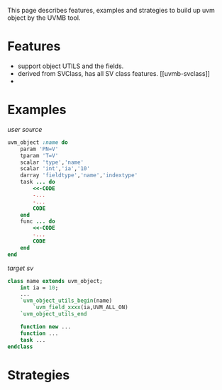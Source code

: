 This page describes features, examples and strategies to build up uvm object by the UVMB tool.

# Features
- support object UTILS and the fields.
- derived from SVClass, has all SV class features. [[uvmb-svclass]]
- 

# Examples

*user source*
```ruby
uvm_object :name do
	param 'PN=V'
	tparam 'T=V'
	scalar 'type','name'
	scalar 'int','ia','10'
	darray 'fieldtype','name','indextype'
	task ... do
		<<-CODE
		-...
		-...
		CODE
	end
	func ... do
		<<-CODE
		-...
		CODE
	end
end
```
*target sv*
```systemverilog
class name extends uvm_object;
	int ia = 10;
	...
	`uvm_object_utils_begin(name)
		`uvm_field_xxxx(ia,UVM_ALL_ON)
	`uvm_object_utils_end

	function new ...
	function ...
	task ...
endclass
```


# Strategies


